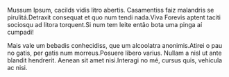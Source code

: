 Mussum Ipsum, cacilds vidis litro abertis. Casamentiss faiz malandris se pirulitá.Detraxit consequat et quo num tendi nada.Viva Forevis aptent taciti sociosqu ad litora torquent.Si num tem leite então bota uma pinga aí cumpadi!

Mais vale um bebadis conhecidiss, que um alcoolatra anonimis.Atirei o pau no gatis, per gatis num morreus.Posuere libero varius. Nullam a nisl ut ante blandit hendrerit. Aenean sit amet nisi.Interagi no mé, cursus quis, vehicula ac nisi.